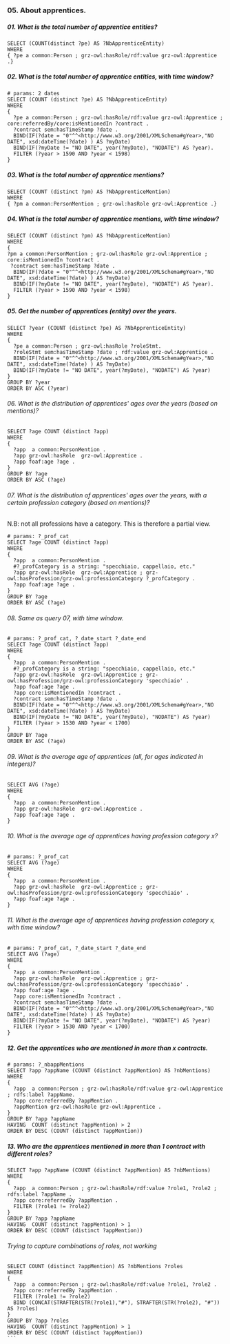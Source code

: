 
### 05. About apprentices.

##### 01. What is the total number of apprentice entities?
```sparql
SELECT (COUNT(distinct ?pe) AS ?NbApprenticeEntity)
WHERE
{ ?pe a common:Person ; grz-owl:hasRole/rdf:value grz-owl:Apprentice .}
```

##### 02. What is the total number of apprentice entities, with time window?
```sparql
# params: 2 dates
SELECT (COUNT (distinct ?pe) AS ?NbApprenticeEntity)
WHERE
{ 
  ?pe a common:Person ; grz-owl:hasRole/rdf:value grz-owl:Apprentice ; core:referredBy/core:isMentionedIn ?contract .
  ?contract sem:hasTimeStamp ?date .
  BIND(IF(?date = "0"^^<http://www.w3.org/2001/XMLSchema#gYear>,"NO DATE", xsd:dateTime(?date) ) AS ?myDate) 
  BIND(IF(?myDate != "NO DATE", year(?myDate), "NODATE") AS ?year).
  FILTER (?year > 1590 AND ?year < 1598)
}
```

##### 03. What is the total number of apprentice mentions?
```sparql
SELECT (COUNT (distinct ?pm) AS ?NbApprenticeMention)
WHERE
{ ?pm a common:PersonMention ; grz-owl:hasRole grz-owl:Apprentice .}
```

##### 04. What is the total number of apprentice mentions, with time window?
```sparql
SELECT (COUNT (distinct ?pm) AS ?NbApprenticeMention)
WHERE
{ 
?pm a common:PersonMention ; grz-owl:hasRole grz-owl:Apprentice ; core:isMentionedIn ?contract .
 ?contract sem:hasTimeStamp ?date .
  BIND(IF(?date = "0"^^<http://www.w3.org/2001/XMLSchema#gYear>,"NO DATE", xsd:dateTime(?date) ) AS ?myDate) 
  BIND(IF(?myDate != "NO DATE", year(?myDate), "NODATE") AS ?year).
  FILTER (?year > 1590 AND ?year < 1598)
}
```

##### 05. Get the number of apprentices (entity) over the years.
```sparql
SELECT ?year (COUNT (distinct ?pe) AS ?NbApprenticeEntity)
WHERE
{
  ?pe a common:Person ; grz-owl:hasRole ?roleStmt.
  ?roleStmt sem:hasTimeStamp ?date ; rdf:value grz-owl:Apprentice .
  BIND(IF(?date = "0"^^<http://www.w3.org/2001/XMLSchema#gYear>,"NO DATE", xsd:dateTime(?date) ) AS ?myDate) 
  BIND(IF(?myDate != "NO DATE", year(?myDate), "NODATE") AS ?year)
}
GROUP BY ?year
ORDER BY ASC (?year)
```

###### 06. What is the distribution of apprentices' ages over the years (based on mentions)?
```sparql
SELECT ?age COUNT (distinct ?app) 
WHERE
{
  ?app  a common:PersonMention .
  ?app grz-owl:hasRole  grz-owl:Apprentice .
  ?app foaf:age ?age .
}
GROUP BY ?age
ORDER BY ASC (?age)
```

###### 07. What is the distribution of apprentices' ages over the years, with a certain profession category (based on mentions)?
N.B: not all professions have a category. This is therefore a partial view.
```sparql
# params: ?_prof_cat
SELECT ?age COUNT (distinct ?app) 
WHERE
{
  ?app  a common:PersonMention .
  #?_profCategory is a string: "specchiaio, cappellaio, etc."
  ?app grz-owl:hasRole  grz-owl:Apprentice ; grz-owl:hasProfession/grz-owl:professionCategory ?_profCategory .
  ?app foaf:age ?age .
}
GROUP BY ?age
ORDER BY ASC (?age)
```
###### 08. Same as query 07, with time window.
```sparql
# params: ?_prof_cat, ?_date_start ?_date_end
SELECT ?age COUNT (distinct ?app) 
WHERE
{
  ?app  a common:PersonMention .
  #?_profCategory is a string: "specchiaio, cappellaio, etc."
  ?app grz-owl:hasRole  grz-owl:Apprentice ; grz-owl:hasProfession/grz-owl:professionCategory 'specchiaio' .
  ?app foaf:age ?age .
  ?app core:isMentionedIn ?contract .
  ?contract sem:hasTimeStamp ?date . 
  BIND(IF(?date = "0"^^<http://www.w3.org/2001/XMLSchema#gYear>,"NO DATE", xsd:dateTime(?date) ) AS ?myDate) 
  BIND(IF(?myDate != "NO DATE", year(?myDate), "NODATE") AS ?year)
  FILTER (?year > 1530 AND ?year < 1700)
}
GROUP BY ?age
ORDER BY ASC (?age)
```

###### 09. What is the average age of apprentices (all, for ages indicated in integers)?
```sparql
SELECT AVG (?age)
WHERE
{
  ?app  a common:PersonMention .
  ?app grz-owl:hasRole  grz-owl:Apprentice .
  ?app foaf:age ?age .
}
```

###### 10. What is the average age of apprentices having profession category x?
```sparql
# params: ?_prof_cat
SELECT AVG (?age)
WHERE
{
  ?app  a common:PersonMention .
  ?app grz-owl:hasRole  grz-owl:Apprentice ; grz-owl:hasProfession/grz-owl:professionCategory 'specchiaio' .
  ?app foaf:age ?age .
}
```

###### 11. What is the average age of apprentices having profession category x, with time window?
```sparql
# params: ?_prof_cat, ?_date_start ?_date_end
SELECT AVG (?age)
WHERE
{
  ?app  a common:PersonMention .
  ?app grz-owl:hasRole  grz-owl:Apprentice ; grz-owl:hasProfession/grz-owl:professionCategory 'specchiaio' .
  ?app foaf:age ?age .
  ?app core:isMentionedIn ?contract .
  ?contract sem:hasTimeStamp ?date . 
  BIND(IF(?date = "0"^^<http://www.w3.org/2001/XMLSchema#gYear>,"NO DATE", xsd:dateTime(?date) ) AS ?myDate) 
  BIND(IF(?myDate != "NO DATE", year(?myDate), "NODATE") AS ?year)
  FILTER (?year > 1530 AND ?year < 1700)
}
```

##### 12. Get the apprentices who are mentioned in more than x contracts.
```sparql
# params: ?_nbappMentions
SELECT ?app ?appName (COUNT (distinct ?appMention) AS ?nbMentions)
WHERE
{
  ?app  a common:Person ; grz-owl:hasRole/rdf:value grz-owl:Apprentice ; rdfs:label ?appName.
  ?app core:referredBy ?appMention .
  ?appMention grz-owl:hasRole grz-owl:Apprentice .
}
GROUP BY ?app ?appName
HAVING  COUNT (distinct ?appMention) > 2
ORDER BY DESC (COUNT (distinct ?appMention))
```

##### 13. Who are the apprentices mentioned in more than 1 contract with different roles?
```sparql
SELECT ?app ?appName (COUNT (distinct ?appMention) AS ?nbMentions)
WHERE
{
  ?app  a common:Person ; grz-owl:hasRole/rdf:value ?role1, ?role2 ; rdfs:label ?appName .
  ?app core:referredBy ?appMention .
  FILTER (?role1 != ?role2)
}
GROUP BY ?app ?appName
HAVING  COUNT (distinct ?appMention) > 1
ORDER BY DESC (COUNT (distinct ?appMention))
```

###### Trying to capture combinations of roles, not working 
```` sparql
SELECT COUNT (distinct ?appMention) AS ?nbMentions ?roles
WHERE
{
  ?app  a common:Person ; grz-owl:hasRole/rdf:value ?role1, ?role2 .
  ?app core:referredBy ?appMention .
  FILTER (?role1 != ?role2)
  BIND (CONCAT(STRAFTER(STR(?role1),"#"), STRAFTER(STR(?role2), "#")) AS ?roles)
}
GROUP BY ?app ?roles
HAVING  COUNT (distinct ?appMention) > 1
ORDER BY DESC (COUNT (distinct ?appMention))
```

